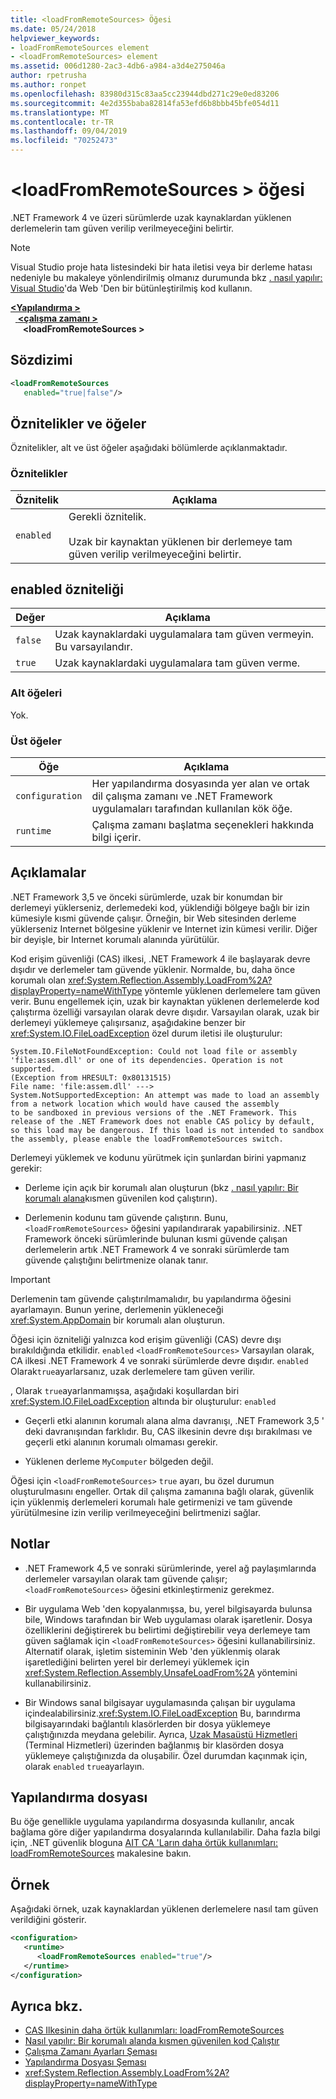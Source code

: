 ```yaml
---
title: <loadFromRemoteSources> Öğesi
ms.date: 05/24/2018
helpviewer_keywords:
- loadFromRemoteSources element
- <loadFromRemoteSources> element
ms.assetid: 006d1280-2ac3-4db6-a984-a3d4e275046a
author: rpetrusha
ms.author: ronpet
ms.openlocfilehash: 83980d315c83aa5cc23944dbd271c29e0ed83206
ms.sourcegitcommit: 4e2d355baba82814fa53efd6b8bbb45bfe054d11
ms.translationtype: MT
ms.contentlocale: tr-TR
ms.lasthandoff: 09/04/2019
ms.locfileid: "70252473"
---
```

# <a name="loadfromremotesources-element"></a>\<loadFromRemoteSources > öğesi
.NET Framework 4 ve üzeri sürümlerde uzak kaynaklardan yüklenen derlemelerin tam güven verilip verilmeyeceğini belirtir.
  
> [!NOTE]
> Visual Studio proje hata listesindeki bir hata iletisi veya bir derleme hatası nedeniyle bu makaleye yönlendirilmiş olmanız durumunda bkz [. nasıl yapılır: Visual Studio](https://docs.microsoft.com/previous-versions/visualstudio/visual-studio-2010/ee890038(v=vs.100))'da Web 'Den bir bütünleştirilmiş kod kullanın.  
  
[ **\<Yapılandırma >** ](../configuration-element.md)\
&nbsp;&nbsp;[ **\<çalışma zamanı >** ](runtime-element.md)\
&nbsp;&nbsp;&nbsp;&nbsp; **\<loadFromRemoteSources >**  
  
## <a name="syntax"></a>Sözdizimi  
  
```xml  
<loadFromRemoteSources    
   enabled="true|false"/>  
```  
  
## <a name="attributes-and-elements"></a>Öznitelikler ve öğeler
 Öznitelikler, alt ve üst öğeler aşağıdaki bölümlerde açıklanmaktadır.  
  
### <a name="attributes"></a>Öznitelikler  
  
|Öznitelik|Açıklama|  
|---------------|-----------------|  
|`enabled`|Gerekli öznitelik.<br /><br /> Uzak bir kaynaktan yüklenen bir derlemeye tam güven verilip verilmeyeceğini belirtir.|  
  
## <a name="enabled-attribute"></a>enabled özniteliği  
  
|Değer|Açıklama|  
|-----------|-----------------|  
|`false`|Uzak kaynaklardaki uygulamalara tam güven vermeyin. Bu varsayılandır.|  
|`true`|Uzak kaynaklardaki uygulamalara tam güven verme.|  
  
### <a name="child-elements"></a>Alt öğeleri  
 Yok.  
  
### <a name="parent-elements"></a>Üst öğeler  
  
|Öğe|Açıklama|  
|-------------|-----------------|  
|`configuration`|Her yapılandırma dosyasında yer alan ve ortak dil çalışma zamanı ve .NET Framework uygulamaları tarafından kullanılan kök öğe.|  
|`runtime`|Çalışma zamanı başlatma seçenekleri hakkında bilgi içerir.|  
  
## <a name="remarks"></a>Açıklamalar

.NET Framework 3,5 ve önceki sürümlerde, uzak bir konumdan bir derlemeyi yüklerseniz, derlemedeki kod, yüklendiği bölgeye bağlı bir izin kümesiyle kısmi güvende çalışır. Örneğin, bir Web sitesinden derleme yüklerseniz Internet bölgesine yüklenir ve Internet izin kümesi verilir. Diğer bir deyişle, bir Internet korumalı alanında yürütülür.

Kod erişim güvenliği (CAS) ilkesi, .NET Framework 4 ile başlayarak devre dışıdır ve derlemeler tam güvende yüklenir. Normalde, bu, daha önce korumalı olan <xref:System.Reflection.Assembly.LoadFrom%2A?displayProperty=nameWithType> yöntemle yüklenen derlemelere tam güven verir. Bunu engellemek için, uzak bir kaynaktan yüklenen derlemelerde kod çalıştırma özelliği varsayılan olarak devre dışıdır. Varsayılan olarak, uzak bir derlemeyi yüklemeye çalışırsanız, aşağıdakine benzer bir <xref:System.IO.FileLoadException> özel durum iletisi ile oluşturulur:

```text
System.IO.FileNotFoundException: Could not load file or assembly 'file:assem.dll' or one of its dependencies. Operation is not supported. 
(Exception from HRESULT: 0x80131515)
File name: 'file:assem.dll' ---> 
System.NotSupportedException: An attempt was made to load an assembly from a network location which would have caused the assembly 
to be sandboxed in previous versions of the .NET Framework. This release of the .NET Framework does not enable CAS policy by default, 
so this load may be dangerous. If this load is not intended to sandbox the assembly, please enable the loadFromRemoteSources switch. 
```

Derlemeyi yüklemek ve kodunu yürütmek için şunlardan birini yapmanız gerekir:

- Derleme için açık bir korumalı alan oluşturun (bkz [. nasıl yapılır: Bir korumalı alana](../../../misc/how-to-run-partially-trusted-code-in-a-sandbox.md)kısmen güvenilen kod çalıştırın).

- Derlemenin kodunu tam güvende çalıştırın. Bunu, `<loadFromRemoteSources>` öğesini yapılandırarak yapabilirsiniz. .NET Framework önceki sürümlerinde bulunan kısmi güvende çalışan derlemelerin artık .NET Framework 4 ve sonraki sürümlerde tam güvende çalıştığını belirtmenize olanak tanır.

> [!IMPORTANT]
> Derlemenin tam güvende çalıştırılmamalıdır, bu yapılandırma öğesini ayarlamayın. Bunun yerine, derlemenin yükleneceği <xref:System.AppDomain> bir korumalı alan oluşturun.

Öğesi için özniteliği yalnızca kod erişim güvenliği (CAS) devre dışı bırakıldığında etkilidir. `enabled` `<loadFromRemoteSources>` Varsayılan olarak, CA ilkesi .NET Framework 4 ve sonraki sürümlerde devre dışıdır. `enabled` Olarak`true`ayarlarsanız, uzak derlemelere tam güven verilir.

, Olarak `true`ayarlanmamışsa, aşağıdaki koşullardan biri <xref:System.IO.FileLoadException> altında bir oluşturulur: `enabled`

- Geçerli etki alanının korumalı alana alma davranışı, .NET Framework 3,5 ' deki davranışından farklıdır. Bu, CAS ilkesinin devre dışı bırakılması ve geçerli etki alanının korumalı olmaması gerekir.

- Yüklenen derleme `MyComputer` bölgeden değil.

Öğesi için `<loadFromRemoteSources>` `true` ayarı, bu özel durumun oluşturulmasını engeller. Ortak dil çalışma zamanına bağlı olarak, güvenlik için yüklenmiş derlemeleri korumalı hale getirmenizi ve tam güvende yürütülmesine izin verilip verilmeyeceğini belirtmenizi sağlar.

## <a name="notes"></a>Notlar

- .NET Framework 4,5 ve sonraki sürümlerinde, yerel ağ paylaşımlarında derlemeler varsayılan olarak tam güvende çalışır; `<loadFromRemoteSources>` öğesini etkinleştirmeniz gerekmez.

- Bir uygulama Web 'den kopyalanmışsa, bu, yerel bilgisayarda bulunsa bile, Windows tarafından bir Web uygulaması olarak işaretlenir. Dosya özelliklerini değiştirerek bu belirtimi değiştirebilir veya derlemeye tam güven sağlamak için `<loadFromRemoteSources>` öğesini kullanabilirsiniz. Alternatif olarak, işletim sisteminin Web 'den yüklenmiş olarak işaretlediğini belirten yerel bir derlemeyi yüklemek için <xref:System.Reflection.Assembly.UnsafeLoadFrom%2A> yöntemini kullanabilirsiniz.

- Bir Windows sanal bilgisayar uygulamasında çalışan bir uygulama içindealabilirsiniz.<xref:System.IO.FileLoadException> Bu, barındırma bilgisayarındaki bağlantılı klasörlerden bir dosya yüklemeye çalıştığınızda meydana gelebilir. Ayrıca, [Uzak Masaüstü Hizmetleri](https://go.microsoft.com/fwlink/?LinkId=182775) (Terminal Hizmetleri) üzerinden bağlanmış bir klasörden dosya yüklemeye çalıştığınızda da oluşabilir. Özel durumdan kaçınmak için, olarak `enabled` `true`ayarlayın.

## <a name="configuration-file"></a>Yapılandırma dosyası

Bu öğe genellikle uygulama yapılandırma dosyasında kullanılır, ancak bağlama göre diğer yapılandırma dosyalarında kullanılabilir. Daha fazla bilgi için, .NET güvenlik bloguna [AIT CA 'Ların daha örtük kullanımları: loadFromRemoteSources](https://go.microsoft.com/fwlink/p/?LinkId=266839) makalesine bakın.  

## <a name="example"></a>Örnek

Aşağıdaki örnek, uzak kaynaklardan yüklenen derlemelere nasıl tam güven verildiğini gösterir.

```xml
<configuration>  
   <runtime>  
      <loadFromRemoteSources enabled="true"/>  
   </runtime>  
</configuration>  
```

## <a name="see-also"></a>Ayrıca bkz.

- [CAS Ilkesinin daha örtük kullanımları: loadFromRemoteSources](https://go.microsoft.com/fwlink/p/?LinkId=266839)
- [Nasıl yapılır: Bir korumalı alanda kısmen güvenilen kod Çalıştır](../../../misc/how-to-run-partially-trusted-code-in-a-sandbox.md)
- [Çalışma Zamanı Ayarları Şeması](index.md)
- [Yapılandırma Dosyası Şeması](../index.md)
- <xref:System.Reflection.Assembly.LoadFrom%2A?displayProperty=nameWithType>
